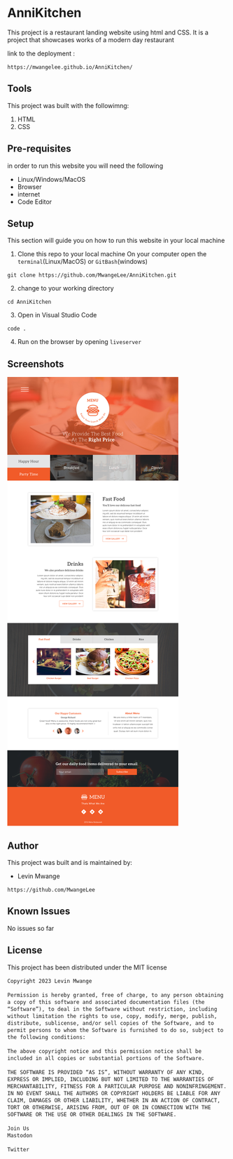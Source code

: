 # AnniKitchen
This project is a restaurant landing website using html and CSS. It is a project that showcases works of a modern day restaurant 


link to the deployment :
```
https://mwangelee.github.io/AnniKitchen/
```
## Tools
This project was built with the followimng:

1. HTML
2. CSS

## Pre-requisites

in order to run this website you will need the following

- Linux/Windows/MacOS
- Browser
- internet
- Code Editor

## Setup

This section will guide you on how to run this website in your local machine

1. Clone this repo to your local machine
On your computer open the `terminal`(Linux/MacOS) or `GitBash`(windows)

```
git clone https://github.com/MwangeLee/AnniKitchen.git
```
2. change to your working directory
```
cd AnniKitchen

```
3. Open in Visual Studio Code
```
code .
```
4. Run on the browser by opening `liveserver`

## Screenshots

![one](src/Anitas%20Kitchen.jpg)

## Author
This project was built and is maintained by:
- Levin Mwange
```
https://github.com/MwangeLee
```
## Known Issues
No issues so far

## License 
This project has been distributed under the MIT license
```
Copyright 2023 Levin Mwange

Permission is hereby granted, free of charge, to any person obtaining a copy of this software and associated documentation files (the “Software”), to deal in the Software without restriction, including without limitation the rights to use, copy, modify, merge, publish, distribute, sublicense, and/or sell copies of the Software, and to permit persons to whom the Software is furnished to do so, subject to the following conditions:

The above copyright notice and this permission notice shall be included in all copies or substantial portions of the Software.

THE SOFTWARE IS PROVIDED “AS IS”, WITHOUT WARRANTY OF ANY KIND, EXPRESS OR IMPLIED, INCLUDING BUT NOT LIMITED TO THE WARRANTIES OF MERCHANTABILITY, FITNESS FOR A PARTICULAR PURPOSE AND NONINFRINGEMENT. IN NO EVENT SHALL THE AUTHORS OR COPYRIGHT HOLDERS BE LIABLE FOR ANY CLAIM, DAMAGES OR OTHER LIABILITY, WHETHER IN AN ACTION OF CONTRACT, TORT OR OTHERWISE, ARISING FROM, OUT OF OR IN CONNECTION WITH THE SOFTWARE OR THE USE OR OTHER DEALINGS IN THE SOFTWARE.

Join Us
Mastodon
 
Twitter
 
```
